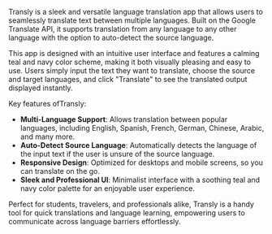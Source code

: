 Transly is a sleek and versatile language translation app that allows users to seamlessly translate text between multiple languages. Built on the Google Translate API, it supports translation from any language to any other language with the option to auto-detect the source language. 

This app is designed with an intuitive user interface and features a calming teal and navy color scheme, making it both visually pleasing and easy to use. Users simply input the text they want to translate, choose the source and target languages, and click "Translate" to see the translated output displayed instantly.

Key features ofTransly:
- **Multi-Language Support**: Allows translation between popular languages, including English, Spanish, French, German, Chinese, Arabic, and many more.
- **Auto-Detect Source Language**: Automatically detects the language of the input text if the user is unsure of the source language.
- **Responsive Design**: Optimized for desktops and mobile screens, so you can translate on the go.
- **Sleek and Professional UI**: Minimalist interface with a soothing teal and navy color palette for an enjoyable user experience.

Perfect for students, travelers, and professionals alike, Transly is a handy tool for quick translations and language learning, empowering users to communicate across language barriers effortlessly.
